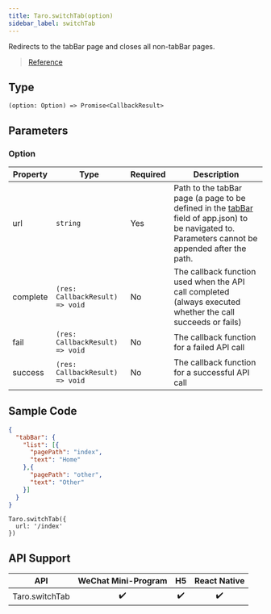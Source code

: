 ```yaml
---
title: Taro.switchTab(option)
sidebar_label: switchTab
---
```


Redirects to the tabBar page and closes all non-tabBar pages.

> [Reference](https://developers.weixin.qq.com/miniprogram/dev/api/route/wx.switchTab.html)

## Type

```tsx
(option: Option) => Promise<CallbackResult>
```

## Parameters

### Option

<table>
  <thead>
    <tr>
      <th>Property</th>
      <th>Type</th>
      <th style={{ textAlign: "center"}}>Required</th>
      <th>Description</th>
    </tr>
  </thead>
  <tbody>
    <tr>
      <td>url</td>
      <td><code>string</code></td>
      <td style={{ textAlign: "center"}}>Yes</td>
      <td>Path to the tabBar page (a page to be defined in the <a href="https://developers.weixin.qq.com/miniprogram/dev/reference/configuration/app.html#tabbar">tabBar</a> field of app.json) to be navigated to. Parameters cannot be appended after the path.</td>
    </tr>
    <tr>
      <td>complete</td>
      <td><code>(res: CallbackResult) =&gt; void</code></td>
      <td style={{ textAlign: "center"}}>No</td>
      <td>The callback function used when the API call completed (always executed whether the call succeeds or fails)</td>
    </tr>
    <tr>
      <td>fail</td>
      <td><code>(res: CallbackResult) =&gt; void</code></td>
      <td style={{ textAlign: "center"}}>No</td>
      <td>The callback function for a failed API call</td>
    </tr>
    <tr>
      <td>success</td>
      <td><code>(res: CallbackResult) =&gt; void</code></td>
      <td style={{ textAlign: "center"}}>No</td>
      <td>The callback function for a successful API call</td>
    </tr>
  </tbody>
</table>

## Sample Code

```json
{
  "tabBar": {
    "list": [{
      "pagePath": "index",
      "text": "Home"
    },{
      "pagePath": "other",
      "text": "Other"
    }]
  }
}
```

```tsx
Taro.switchTab({
  url: '/index'
})
```

## API Support

|      API       | WeChat Mini-Program | H5 | React Native |
|:--------------:|:-------------------:|:--:|:------------:|
| Taro.switchTab |         ✔️          | ✔️ |      ✔️      |
